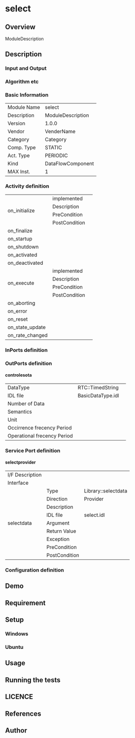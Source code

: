 ﻿# select

## Overview

ModuleDescription

## Description



### Input and Output



### Algorithm etc



### Basic Information

|  |  |
----|---- 
| Module Name | select |
| Description | ModuleDescription |
| Version | 1.0.0 |
| Vendor | VenderName |
| Category | Category |
| Comp. Type | STATIC |
| Act. Type | PERIODIC |
| Kind | DataFlowComponent |
| MAX Inst. | 1 |

### Activity definition

<table>
  <tr>
    <td rowspan="4">on_initialize</td>
    <td colspan="2">implemented</td>
    <tr>
      <td>Description</td>
      <td></td>
    </tr>
    <tr>
      <td>PreCondition</td>
      <td></td>
    </tr>
    <tr>
      <td>PostCondition</td>
      <td></td>
    </tr>
  </tr>
  <tr>
    <td>on_finalize</td>
    <td colspan="2"></td>
  </tr>
  <tr>
    <td>on_startup</td>
    <td colspan="2"></td>
  </tr>
  <tr>
    <td>on_shutdown</td>
    <td colspan="2"></td>
  </tr>
  <tr>
    <td>on_activated</td>
    <td colspan="2"></td>
  </tr>
  <tr>
    <td>on_deactivated</td>
    <td colspan="2"></td>
  </tr>
  <tr>
    <td rowspan="4">on_execute</td>
    <td colspan="2">implemented</td>
    <tr>
      <td>Description</td>
      <td></td>
    </tr>
    <tr>
      <td>PreCondition</td>
      <td></td>
    </tr>
    <tr>
      <td>PostCondition</td>
      <td></td>
    </tr>
  </tr>
  <tr>
    <td>on_aborting</td>
    <td colspan="2"></td>
  </tr>
  <tr>
    <td>on_error</td>
    <td colspan="2"></td>
  </tr>
  <tr>
    <td>on_reset</td>
    <td colspan="2"></td>
  </tr>
  <tr>
    <td>on_state_update</td>
    <td colspan="2"></td>
  </tr>
  <tr>
    <td>on_rate_changed</td>
    <td colspan="2"></td>
  </tr>
</table>

### InPorts definition


### OutPorts definition

#### controlesota



<table>
  <tr>
    <td>DataType</td>
    <td>RTC::TimedString</td>
    <td></td>
  </tr>
  <tr>
    <td>IDL file</td>
    <td colspan="2">BasicDataType.idl</td>
  </tr>
  <tr>
    <td>Number of Data</td>
    <td colspan="2"></td>
  </tr>
  <tr>
    <td>Semantics</td>
    <td colspan="2"></td>
  </tr>
  <tr>
    <td>Unit</td>
    <td colspan="2"></td>
  </tr>
  <tr>
    <td>Occirrence frecency Period</td>
    <td colspan="2"></td>
  </tr>
  <tr>
    <td>Operational frecency Period</td>
    <td colspan="2"></td>
  </tr>
</table>


### Service Port definition

#### selectprovider



<table>
  <tr>
    <td>I/F Description</td>
    <td colspan="2"></td>
  </tr>
  <tr>
    <td colspan="3">Interface</td>
  </tr>
  <tr>
    <td rowspan="9">selectdata</td>
    <td>Type</td>
    <td>Library::selectdata</td>
    <tr>
      <td>Direction</td>
      <td>Provider</td>
    </tr>
    <tr>
      <td>Description</td>
      <td></td>
    </tr>
    <tr>
      <td>IDL file</td>
      <td>select.idl</td>
    </tr>
    <tr>
      <td>Argument</td>
      <td></td>
    </tr>
    <tr>
      <td>Return Value</td>
      <td></td>
    </tr>
    <tr>
      <td>Exception</td>
      <td></td>
    </tr>
    <tr>
      <td>PreCondition</td>
      <td></td>
    </tr>
    <tr>
      <td>PostCondition</td>
      <td></td>
    </tr>
  </tr>
</table>


### Configuration definition


## Demo

## Requirement

## Setup

### Windows

### Ubuntu

## Usage

## Running the tests

## LICENCE




## References




## Author


